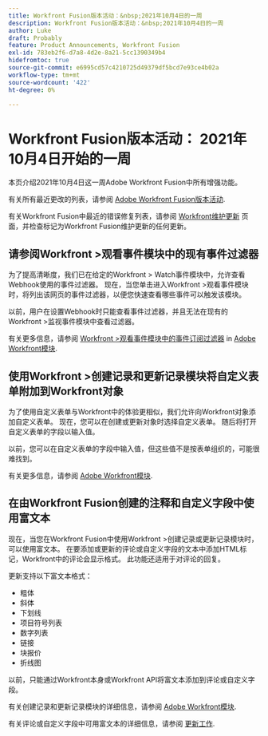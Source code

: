 ```yaml
---
title: Workfront Fusion版本活动：&nbsp;2021年10月4日的一周
description: Workfront Fusion版本活动：&nbsp;2021年10月4日的一周
author: Luke
draft: Probably
feature: Product Announcements, Workfront Fusion
exl-id: 783eb2f6-d7a8-4d2e-8a21-5cc1390349b4
hidefromtoc: true
source-git-commit: e6995cd57c4210725d49379df5bcd7e93ce4b02a
workflow-type: tm+mt
source-wordcount: '422'
ht-degree: 0%

---
```


# Workfront Fusion版本活动： 2021年10月4日开始的一周

本页介绍2021年10月4日这一周Adobe Workfront Fusion中所有增强功能。

有关所有最近更改的列表，请参阅 [Adobe Workfront Fusion版本活动](../../../product-announcements/product-releases/fusion-release-activity/fusion-release-activity.md).

有关Workfront Fusion中最近的错误修复列表，请参阅 [Workfront维护更新](https://experienceleague.adobe.com/docs/workfront-known-issues/releases/current-updates.html) 页面，并检查标记为Workfront Fusion维护更新的任何更新。

## 请参阅Workfront >观看事件模块中的现有事件过滤器

为了提高清晰度，我们已在给定的Workfront > Watch事件模块中，允许查看Webhook使用的事件过滤器。 现在，当您单击进入Workfront >观看事件模块时，将列出该网页的事件过滤器，以便您快速查看哪些事件可以触发该模块。

以前，用户在设置Webhook时只能查看事件过滤器，并且无法在现有的Workfront >监视事件模块中查看过滤器。

有关更多信息，请参阅 [Workfront >观看事件模块中的事件订阅过滤器](../../../workfront-fusion/apps-and-their-modules/workfront-modules.md#event) in [Adobe Workfront模块](../../../workfront-fusion/apps-and-their-modules/workfront-modules.md).

## 使用Workfront >创建记录和更新记录模块将自定义表单附加到Workfront对象

为了使用自定义表单与Workfront中的体验更相似，我们允许向Workfront对象添加自定义表单。 现在，您可以在创建或更新对象时选择自定义表单。 随后将打开自定义表单的字段以输入值。

以前，您可以在自定义表单的字段中输入值，但这些值不是按表单组织的，可能很难找到。

有关更多信息，请参阅 [Adobe Workfront模块](../../../workfront-fusion/apps-and-their-modules/workfront-modules.md).

## 在由Workfront Fusion创建的注释和自定义字段中使用富文本

现在，当您在Workfront Fusion中使用Workfront >创建记录或更新记录模块时，可以使用富文本。 在要添加或更新的评论或自定义字段的文本中添加HTML标记，Workfront中的评论会显示格式。 此功能还适用于对评论的回复。

更新支持以下富文本格式：

* 粗体
* 斜体
* 下划线
* 项目符号列表
* 数字列表
* 链接
* 块报价
* 折线图

以前，只能通过Workfront本身或Workfront API将富文本添加到评论或自定义字段。

有关创建记录和更新记录模块的详细信息，请参阅 [Adobe Workfront模块](../../../workfront-fusion/apps-and-their-modules/workfront-modules.md).

有关评论或自定义字段中可用富文本的详细信息，请参阅 [更新工作](../../../workfront-basics/updating-work-items-and-viewing-updates/update-work.md).

